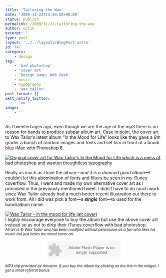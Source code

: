 ```yaml
---
title: 'Tailoring the Wax'
date: '2009-11-22T13:40:58+00:00'
status: publish
permalink: /2009/11/22/tailoring-the-wax
author: Colin
excerpt: ''
type: post
layout: '../../layouts/BlogPost.astro'
id: 747
category:
    - design
tag:
    - 'bad photoshop'
    - 'cover art'
    - 'Design &amp; Web Geek'
    - music
    - typography
    - 'wax tailor'
post_format: []
aktt_notify_twitter:
    - 'no'
image:
    - ''
---
```

<div class="ceebox">As I tweeted ages ago, even though we are the age of the mp3 there is no reason for bands to produce subpar album art. Case in point, the cover art to Wax Tailor’s latest album “In the Mood for Life” looks like they gave a 6th grader a bunch of random images and fonts and set him in front of a bondi blue iMac with Photoshop 6.

[![Original cover art for Wax Tailor's In the Mood for Life which is a mess of bad photoshop and wanton thoughtless typography](https://ecx.images-amazon.com/images/I/61GB4757iwL._SS500_.jpg "Original cover art for Wax Tailor's In the Mood for Life which is a mess of bad photoshop and wanton thoughtless typography")](https://ecx.images-amazon.com/images/I/61GB4757iwL._SS500_.jpg)

Really as much as I love the album—*and it is a damned good album*—I couldn’t let this abomination of fonts and filters be seen in my iTunes coverflow. Thus, I went and made my own alternative cover art as I promised in the previously mentioned tweet. I didn’t have to do much work since Wax Tailor already had a much better recent illustration out there to work from. All I did was pick a font—a ***single*** font—to used for the band/album name.

[![Wax Tailor - in the mood for life (alt cover)](/uploads/2009/11/wax-tailor-in-the-mood-for-life-alt-cover2.jpg "My alt cover for Wax Tailor - In the Mood for Life")](/uploads/2009/11/wax-tailor-in-the-mood-for-life-alt-cover2.jpg)  
I highly encourage everyone to buy the album but use the above cover art instead so as not to dirty their iTunes coverflow with bad photoshop.  
<small>*All art is © Wax Tailor and has been modified without permission as a fan who likes his music but just hates the latest cover art.*</small>

<object classid="clsid:d27cdb6e-ae6d-11cf-96b8-444553540000" codebase="https://download.macromedia.com/pub/shockwave/cabs/flash/swflash.cab#version=6,0,40,0" data="https://ws.amazon.com/widgets/q?ServiceVersion=20070822&MarketPlace=US&ID=V20070822%2FUS%2Fcatc0c-20%2F8014%2F06066668-3864-4112-b7da-cdf59fa6e73e&Operation=GetDisplayTemplate" height="60" id="Player_06066668-3864-4112-b7da-cdf59fa6e73e" style="margin: 10px auto;display:block" width="234"><param name="quality" value="high"></param><param name="bgcolor" value="#FFFFFF"></param><param name="allowscriptaccess" value="always"></param><param name="src" value="https://ws.amazon.com/widgets/q?ServiceVersion=20070822&MarketPlace=US&ID=V20070822%2FUS%2Fcatc0c-20%2F8014%2F06066668-3864-4112-b7da-cdf59fa6e73e&Operation=GetDisplayTemplate"></param><param name="name" value="Player_06066668-3864-4112-b7da-cdf59fa6e73e"></param><param name="align" value="middle"></param><embed allowscriptaccess="always" bgcolor="#FFFFFF" height="60" id="Player_06066668-3864-4112-b7da-cdf59fa6e73e" name="Player_06066668-3864-4112-b7da-cdf59fa6e73e" quality="high" src="https://ws.amazon.com/widgets/q?ServiceVersion=20070822&MarketPlace=US&ID=V20070822%2FUS%2Fcatc0c-20%2F8014%2F06066668-3864-4112-b7da-cdf59fa6e73e&Operation=GetDisplayTemplate" style="margin: 10px auto;display:block" type="application/x-shockwave-flash" width="234"></embed></object>

<small>*MP3 clip provided by Amazon. If you buy the album by clicking on the link in the widget, I get a small referral bonus.*</small>

</div>